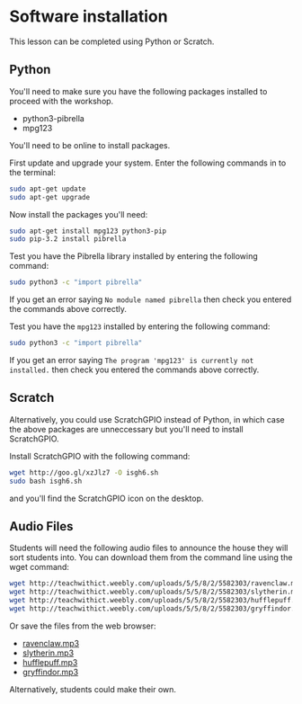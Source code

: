 # Software installation

This lesson can be completed using Python or Scratch.

## Python

You'll need to make sure you have the following packages installed to proceed with the workshop.

- python3-pibrella
- mpg123

You'll need to be online to install packages.

First update and upgrade your system. Enter the following commands in to the terminal:

```bash
sudo apt-get update
sudo apt-get upgrade
```

Now install the packages you'll need:

```bash
sudo apt-get install mpg123 python3-pip
sudo pip-3.2 install pibrella
```

Test you have the Pibrella library installed by entering the following command:

```bash
sudo python3 -c "import pibrella"
```

If you get an error saying `No module named pibrella` then check you entered the commands above correctly.

Test you have the `mpg123` installed by entering the following command:

```bash
sudo python3 -c "import pibrella"
```

If you get an error saying `The program 'mpg123' is currently not installed.` then check you entered the commands above correctly.

## Scratch

Alternatively, you could use ScratchGPIO instead of Python, in which case the above packages are unneccessary but you'll need to install ScratchGPIO.

Install ScratchGPIO with the following command:

```bash
wget http://goo.gl/xzJlz7 -O isgh6.sh
sudo bash isgh6.sh
```

and you'll find the ScratchGPIO icon on the desktop.

## Audio Files

Students will need the following audio files to announce the house they will sort students into. You can download them from the command line using the wget command:

```bash
wget http://teachwithict.weebly.com/uploads/5/5/8/2/5582303/ravenclaw.mp3
wget http://teachwithict.weebly.com/uploads/5/5/8/2/5582303/slytherin.mp3
wget http://teachwithict.weebly.com/uploads/5/5/8/2/5582303/hufflepuff.mp3
wget http://teachwithict.weebly.com/uploads/5/5/8/2/5582303/gryffindor.mp3
```

Or save the files from the web browser:

- [ravenclaw.mp3](http://teachwithict.weebly.com/uploads/5/5/8/2/5582303/ravenclaw.mp3)
- [slytherin.mp3](http://teachwithict.weebly.com/uploads/5/5/8/2/5582303/slytherin.mp3)
- [hufflepuff.mp3](http://teachwithict.weebly.com/uploads/5/5/8/2/5582303/hufflepuff.mp3)
- [gryffindor.mp3](http://teachwithict.weebly.com/uploads/5/5/8/2/5582303/gryffindor.mp3)

Alternatively, students could make their own.
